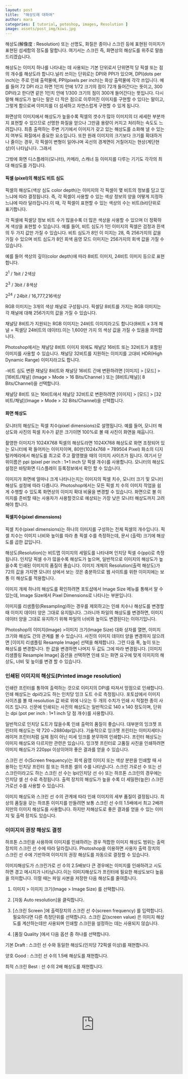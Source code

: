 ```yaml
---
layout: post
title:  "해상도에 대하여"
author: mara
categories: [ tutorial, potoshop, images, Resolution ]
image: assets/post_img/kiwi.jpg
---
```

해상도(解像度 : Resolution) 또는 선명도, 화질은 종이나 스크린 등에 표현된 이미지가 표현된 섬세함의 정도를 말합니다. 여기서는 스크린 즉, 화면상의 해상도를 위주로 말씀드리겠습니다.

해상도는 이미지 하나를 나타내는 데 사용되는 기본 단위로서 단위면적 당 픽셀 또는 점의 개수를 해상도라 합니다.널리 쓰이는 단위로는 DPI와 PPI가 있으며, DPI(dots per inch)는 주로 인쇄 출력물에, PPI(pixels per inch)는 화상 출력물에 각각 쓰입니다.
예를 들어 72 DPI 라고 하면 1인치 안에 1/72 크기의 점이 72개 들어간다는 뜻이고, 300 DPI라고 한다면 같은 1인치 안에 1/300 크기의 점이 300개 들어간다는 뜻입니다.
다시 말해 해상도가 높다는 말은 더 작은 점으로 이루어진 이미지를 구현할 수 있다는 말이고, 그렇게 함으로써 이미지를 더 섬세하고 자연스럽게 구현할 수 있게 됩니다.

화면상의 이미지에서 해상도가 높을수록 픽셀의 갯수가 많아 이미지의 더 세세한 부분까지 표현할 수 있으므로 선명한 화질을 얻으나 그만큼 용량이 커지고 처리하는 속도도 느려집니다. 최종 출력하는 주변 기기에서 이미지가 갖고 있는 해상도를 소화해 낼 수 있는지 여부도 화질에서 중요한 요소입니다.
또한 원래 이미지의 크기보다 크기를 확대하거나 줄이는 경우, 각 픽셀이 변형이 일어나며 곡선의 경계면이 거칠어지는 현상(계단현상)이 나타납니다. 그래서

그밖에 화면 디스플레이(모니터), 카메라, 스캐너 등 이미지를 다루는 기기도 각각의 최대 해상도를 가집니다.

#### 픽셀 (pixel)의 해상도 비트 심도
픽셀의 해상도(색상 심도 color depth)는 이미지의 각 픽셀이 몇 비트의 정보를 담고 있느냐에 따라 결정됩니다. 즉, 각 픽셀이 사용할 수 있는 색상 정보의 양을 어떻게 지정하느냐에 따라 달라집니다.이 때, 각 픽셀이 표현할 수 있는 색상의 수는 비트(bit)단위로 표기합니다.

각 픽셀에 픽셀당 정보 비트 수가 많을수록 더 많은 색상을 사용할 수 있으며 더 정확하게 색상을 표현할 수 있습니다. 예를 들어, 비트 심도가 1인 이미지의 픽셀은 검정과 흰색의 두 가지 값만 가질 수 있습니다. 비트 심도가 8인 이 미지는 28, 즉 256가지의 값을 가질 수 있으며 비트 심도가 8인 회색 음영 모드 이미지는 256가지의 회색 값을 가질 수 있습니다.

예를 들어 색상의 깊이(color depth)에 따라 8비트 이미지, 24비트 이미지 등으로 표현합니다.

2<sup>1</sup> / 1bit /  2색상

2<sup>3</sup> / 3bit /   8색상

2<sup>24</sup> / 24bit / 16,777,216색상   


RGB 이미지는 3개의 색상 채널로 구성됩니다. 픽셀당 8비트를 가지는 RGB 이미지는 각 채널에 대해 256가지의 값을 가질 수 있습니다.

채널당 8비트가 지원되는 RGB 이미지는 24비트 이미지라고도 합니다(8비트 x 3개 채널 = 픽셀당 24비트의 데이터).이는 1,600만 가지 의 색상 값을 가질 수 있음을 의미합니다.

Photoshop에서는 채널당 8비트 이미지 외에도 채널당 16비트 또는 32비트가 포함된 이미지를 사용할 수 있습니다. 채널당 32비트를 지원하는 이미지를 고대비 HDR(High Dynamic Range) 이미지라고도 합니다.

-비트 심도 변환
채널당 8비트와 채널당 16비트 간에 변환하려면 [이미지] > [모드] > [16비트/채널] (Image > Mode > 16 Bits/Channel ) 또는 [8비트/채널]( 8 Bits/Channel)을 선택합니다.


채널당 8비트 또는 16비트에서 채널당 32비트로 변환하려면 [이미지] > [모드] > [32비트/채널](Image > Mode > 32 Bits/Channel)을 선택합니다.


#### 화면 해상도
모니터의 해상도는 픽셀 치수(pixel dimensions)로 설명됩니다. 예를 들어, 모니터 해상도와 사진의 픽셀 치수가 같은 크기이면 100%로 볼 때 사진이 화면을 채웁니다.

촬영한 이미지가 1024X768 픽셀의 해상도라면 1024X768 해상도로 화면 조정되어 있는 모니터에 꽉 들어차는 이미지이며, 80만(1024x768 = 789504 Pixel) 화소의 디지털카메라에서 해상도를 최고로 주고 촬영했을 때의 이미지 사이즈가 됩니다. 여기서 단위이름은 ppi (pixel per inch : 1*1 inch 당 픽셀 개수)를 사용합니다. 모니터의 해상도 설정은 바탕화면 디스플레이 등록정보에서 확인 할 수 있습니다.

이미지가 화면에 얼마나 크게 나타나는지는 이미지의 픽셀 치수, 모니터 크기 및 모니터 해상도 설정에 따라 다릅니다. Photoshop에서는 모든 픽셀 치 수의 이미지 작업을 쉽게 수행할 수 있도록 화면상의 이미지 확대 비율을 변경할 수 있습니다. 화면으로 볼 이미지를 준비할 때는 사용자가 사용할것으로 예상되는 가장 낮은 모니터 해상도까지 고려해야 합니다.


#### 픽셀치수(pixel dimensions)
픽셀 치수(pixel dimensions)는 하나의 이미지를 구성하는 전체 픽셀의 개수입니다. 픽셀 치수는 이미지 너비와 높이를 따라 총 픽셀 수를 측정하는데, 문서 (출력) 크기에 해상도를 곱한 값입니다.

해상도(Resolution)는 비트맵 이미지의 세밀도를 나타내며 인치당 픽셀 수(ppi)로 측정됩니다. 인치당 픽셀 수가 많을수록 해상도가 높으며, 일반적으로 이미지의 해상도가 높을수록 인쇄된 이미지의 품질이 좋습니다. 이미지 개체의 Resolution(출력 해상도)가 72의 값을 가지면 모니터 상에서 보는 것은 충분하므로 웹 사이트를 위한 이미지에는 보통 이 해상도를 적용합니다.

이미지 개체 하나의 해상도를 확인하려면 포토샵에서 Image Size 메뉴를 통해서 알 수 있는데, Image Size에서 Pixel Dimensions로 나타나는 부분입니다.

이미지를 리샘플링(Resampling)하는 경우를 제외하고는 인쇄 치수나 해상도를 변경할 때 이미지 데이터 양은 그대로 유지됩니다. 그러니까 파일의 해상도를 변경하면, 이미지 데이터 양을 그대로 유지하기 위해 파일의 너비와 높이도 변경된다는 이야기입니다.

Photoshop의 이미지(Image) >이미지 크기(Image Size) 대화 상자를 열면, 이미지 크기와 해상도 간의 관계를 볼 수 있습니다. 사진의 이미지 데이터 양을 변경하지 않으려면 [이미지 리샘플링 Resample Image] 선택을 해제합니다. 그런 다음 폭, 높이 또는 해상도를 변경합니다. 한 값을 변경하면 나머지 두 값도 그에 따라 변경됩니다. [이미지 리샘플링 Resample Image] 옵션을 선택하면 인쇄 또는 화면 요구에 맞게 이미지의 해상도, 너비 및 높이를 변경 할 수 있습니다.

### 인쇄된 이미지의 해상도(Printed image resolution)
인쇄란 프린터를 통하여 출력하는 것으로 이미지의 DPI를 따져서 망점으로 인쇄합니다. 인쇄 해상도는 dpi라고도 하는 인치당 잉크 도트 수로 측정됩니다.
포토샵에서 이미지 사이즈를 볼 때 resolution 값 바로 위에 나오는 두 개의 수치가 인쇄 시 적절한 종이 사이즈 입니다. 신문에 인쇄되는 사진의 해상도는 일반적으로 140 x 140 정도이며, 단위는 dpi (pot per inch : 1*1 inch 당 점 개수)를 사용합니다.

일반적으로 인치당 도트가 많을수록 인쇄 출력의 품질이 좋습니다. 대부분의 잉크젯 프린터의 해상도는 약 720 ~2880dpi입니다. 기술적으로 잉크젯 프린터는 이미지세터나 레이저 프린터처럼 실제 점이 아닌 미세 잉크를 분무하여 인쇄합니다. 프린터 해상도는 이미지 해상도와 다르지만 관련은 있습니다. 잉크젯 프린터로 고품질 사진을 인쇄하려면 이미지 해상도가 220ppi 이상이어야 좋은 결과를 얻을 수 있습니다.

스크린 선 수(Screen frequency)는 회색 음영 이미지 또는 색상 분판을 인쇄할 때 사용하는 인치당 프린터 점 또는 하프톤 셀의 수를 나타냅니다. 스크린 가로선 수 또는 선 스크린이라고도 하는 스크린 선 수는 lpi(인치당 선 수) 또는 하프톤 스크린의 경우에는 인치당 셀 선 수로 측정됩니다. 출력 장치의 해상도가 높을 수록 더 세밀한(높은) 스크린 가로선 수를 사용할 수 있습니다.

이미지 해상도와 스크린 선 수의 관계에 따라 인쇄 이미지의 세부 품질이 결정됩니다. 최상의 품질을 갖는 하프톤 이미지를 만들려면 보통 스크린 선 수의 1.5배에서 최고 2배까지만의 이미지 해상도를 사용합니다. 하지만 저해상도로 좋은 결과를 얻을 수 있는 이미지 및 출력 장치도 있습니다.

### 이미지의 권장 해상도 결정
하프톤 스크린을 사용하여 이미지를 인쇄하려는 경우 적합한 이미지 해상도 범위는 출력 장치의 스크린 선 수에 따라 달라집니다. Photoshop을 이용하면 사용자 출력 장치의 스크린 선 수에 기반하여 이미지의 권장 해상도를 자동으로 결정할 수 있습니다.

이미지해상도가 스크린가로 선 수의 2.5배보다 큰 경우에는 이미지를 인쇄하려고 시도하면 경고 메시지가 나타납니다.이는 이미지해상도가 프린터에 필요한 해상도보다 높음을 의미합니다. 이럴 때는 파일 사본을 저장한 다음 해상도를 줄여줍니다.

1. 이미지 > 이미지 크기(Image > Image Size) 를 선택합니다.

2. [자동 Auto resolution]을 클릭합니다.

3. [스크린 Screen ]에 출력장치의 스크린 선 수(screen frequency)  를 입력합니다. 필요하다면 다른 측정단위를 선택합니다. 스크린 값(screen value) 은 이미지 해상도를 계산하는데만 사용되며 인쇄할 스크린을 설정하는 데는 사용되지 않습니다.

4. [품질 Quality ]에서 다음 옵션 중 하나를 선택합니다.


기본 Draft : 스크린 선 수와 동일한 해상도(인치당 72픽셀 이상)를 재현합니다.

양호 Good : 스크린 선 수의 1.5배 해상도를 재현합니다.

최적 스크린 Best : 선 수의 2배 해상도를 재현합니다.

<iframe width="560" height="315" src="https://www.youtube.com/embed/UOX_yNaBcu0" frameborder="0" allow="accelerometer; autoplay; encrypted-media; gyroscope; picture-in-picture" allowfullscreen></iframe>
